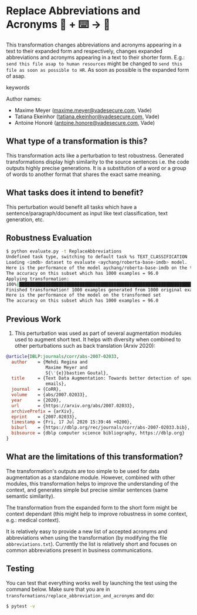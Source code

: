 # Replace Abbreviations and Acronyms 🦎  + ⌨️ → 🐍
This transformation changes abbreviations and acronyms appearing in a text to their expanded form and respectively, 
changes expanded abbreviations and acronyms appearing in a text to their shorter form.
E.g.: `send this file asap to human resources` might be changed to `send this file as soon as possible to HR`. As soon as possible is the expanded form of asap.

keywords

Author names:
- Maxime Meyer (maxime.meyer@vadesecure.com, Vade)
- Tatiana Ekeinhor (tatiana.ekeinhor@vadesecure.com, Vade)
- Antoine Honoré (antoine.honore@vadesecure.com, Vade)

## What type of a transformation is this?
This transformation acts like a perturbation to test robustness. Generated transformations display high similarity to the 
source sentences i.e. the code outputs highly precise generations. It is a substitution of a word or a group of words to another format that shares the exact same meaning. 

## What tasks does it intend to benefit?
This perturbation would benefit all tasks which have a sentence/paragraph/document as input like text classification, 
text generation, etc. 

## Robustness Evaluation
```bash
$ python evaluate.py -t ReplaceAbbreviations
Undefined task type, switching to default task %s TEXT_CLASSIFICATION
Loading <imdb> dataset to evaluate <aychang/roberta-base-imdb> model.
Here is the performance of the model aychang/roberta-base-imdb on the test[:20%] split of the imdb dataset
The accuracy on this subset which has 1000 examples = 96.0
Applying transformation:
100%|███████████████████████████████████████████████████████████████████████████████| 1000/1000 [06:47<00:00,  2.46it/s]
Finished transformation! 1000 examples generated from 1000 original examples, with 129 successfully transformed and 871 unchanged (0.129 perturb rate)
Here is the performance of the model on the transformed set
The accuracy on this subset which has 1000 examples = 96.0
```

## Previous Work
1) This perturbation was used as part of several augmentation modules used to augment short text. It helps with diversity when combined to other perturbations such as back translation (Arxiv 2020):
```bibtex
@article{DBLP:journals/corr/abs-2007-02033,
  author    = {Mehdi Regina and
               Maxime Meyer and
               S{\'{e}}bastien Goutal},
  title     = {Text Data Augmentation: Towards better detection of spear-phishing
               emails},
  journal   = {CoRR},
  volume    = {abs/2007.02033},
  year      = {2020},
  url       = {https://arxiv.org/abs/2007.02033},
  archivePrefix = {arXiv},
  eprint    = {2007.02033},
  timestamp = {Fri, 17 Jul 2020 15:39:46 +0200},
  biburl    = {https://dblp.org/rec/journals/corr/abs-2007-02033.bib},
  bibsource = {dblp computer science bibliography, https://dblp.org}
}
```

## What are the limitations of this transformation?
The transformation's outputs are too simple to be used for data augmentation as a standalone module.
However, combined with other modules, this transformation helps to improve the understanding of the context, and generates simple but precise similar sentences (same semantic similarity).

The transformation from the expanded form to the short form might be context dependant 
(this might help to improve robustness in some context, e.g.: medical context).

It is relatively easy to provide a new list of accepted acronyms and abbreviations when using the transformation (by modifying the file `abbreviations.txt`).
Currently the list is relatively short and focuses on common abbreviations present in business communications.

## Testing
You can test that everything works well by launching the test using the command below.
Make sure that you are in `transformations/replace_abbreviation_and_acronyms` and do:
```bash
$ pytest -v
```
